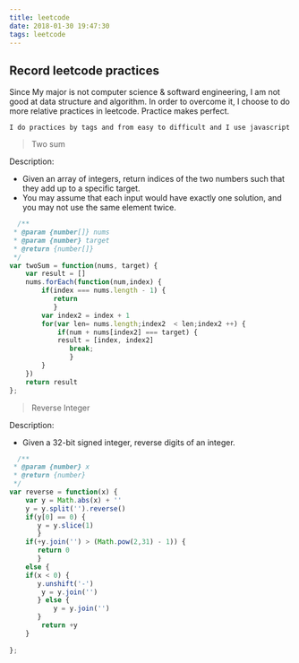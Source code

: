 ```yaml
---
title: leetcode
date: 2018-01-30 19:47:30
tags: leetcode
---
```

## Record leetcode practices

Since My major is not computer science & softward engineering, I am not good at data structure and algorithm. In order to overcome it, I choose to do more relative practices in leetcode. Practice makes perfect.

`I do practices by tags and from easy to difficult and I use javascript`

> Two sum

Description: 
  * Given an array of integers, return indices of the two numbers such that they add up to a specific target.
  * You may assume that each input would have exactly one solution, and you may not use the same element twice.

```javascript
  /**
 * @param {number[]} nums
 * @param {number} target
 * @return {number[]}
 */
var twoSum = function(nums, target) {
	var result = []
    nums.forEach(function(num,index) {
        if(index === nums.length - 1) {
           return
           }
        var index2 = index + 1
        for(var len= nums.length;index2  < len;index2 ++) {
            if(num + nums[index2] === target) {
			result = [index, index2]
               break;
               }
        }
    })
    return result
};
```

> Reverse Integer

Description:
  * Given a 32-bit signed integer, reverse digits of an integer.

```javascript
  /**
 * @param {number} x
 * @return {number}
 */
var reverse = function(x) {
    var y = Math.abs(x) + ''
    y = y.split('').reverse()
    if(y[0] == 0) {
       y = y.slice(1)
       }
    if(+y.join('') > (Math.pow(2,31) - 1)) {
       return 0
       }
    else {
    if(x < 0) {
       y.unshift('-')
        y = y.join('')
       } else {
           y = y.join('')
       }
        return +y
    }
    
};
```